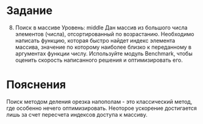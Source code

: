 # Задание

8. Поиск в массиве
Уровень: middle
Дан массив из большого числа элементов (числа), отсортированный по возрастанию. Необходимо написать функцию, которая быстро найдет индекс элемента массива, значение по которому наиболее близко к переданному в аргументах функции числу.
Используйте модуль Benchmark, чтобы оценить скорость написанного решения и оптимизировать его.

# Пояснения

Поиск методом деления орезка напополам - это классический метод, где особенно нечего оптимизировать. Неоторое ускорение достигается лишь за счет пересчета индексов доступа к массиву.
